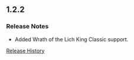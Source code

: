 ## 1.2.2

### Release Notes

- Added Wrath of the Lich King Classic support.

[Release History](https://github.com/SFX-WoW/AceGUI-3.0_SFX-Widgets/wiki/History)
